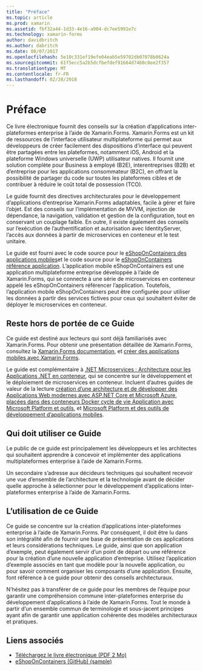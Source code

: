 ```yaml
---
title: "Préface"
ms.topic: article
ms.prod: xamarin
ms.assetid: fbf32a44-1d33-4e16-a904-dc7ee5991e7c
ms.technology: xamarin-forms
author: davidbritch
ms.author: dabritch
ms.date: 08/07/2017
ms.openlocfilehash: 5e10c331ef19efe04eab5e59702db07078b0624a
ms.sourcegitcommit: 61f5ecc5a2b5dcfbefdef91664d7460c0ee2f357
ms.translationtype: MT
ms.contentlocale: fr-FR
ms.lasthandoff: 02/28/2018
---
```

# <a name="preface"></a>Préface

Ce livre électronique fournit des conseils sur la création d’applications inter-plateformes enterprise à l’aide de Xamarin.Forms. Xamarin.Forms est un kit de ressources de l’interface utilisateur multiplateforme qui permet aux développeurs de créer facilement des dispositions d’interface qui peuvent être partagées entre les plateformes, notamment iOS, Android et la plateforme Windows universelle (UWP) utilisateur natives. Il fournit une solution complète pour Business à employé (B2E), interentreprises (B2B) et d’entreprise pour les applications consommateur (B2C), en offrant la possibilité de partager du code sur toutes les plateformes cibles et de contribuer à réduire le coût total de possession (TCO).

Le guide fournit des directives architecturales pour le développement d’applications d’entreprise Xamarin.Forms adaptables, facile à gérer et faire l’objet. Est des conseils sur l’implémentation de MVVM, injection de dépendance, la navigation, validation et gestion de la configuration, tout en conservant un couplage faible. En outre, il existe également des conseils sur l’exécution de l’authentification et autorisation avec IdentityServer, l’accès aux données à partir de microservices en conteneur et le test unitaire.

Le guide est fourni avec le code source pour le [eShopOnContainers des applications mobiles](https://github.com/dotnet-architecture/eShopOnContainers/tree/master/src/Mobile)et le code source pour le [eShopOnContainers référence application](https://github.com/dotnet-architecture/eShopOnContainers). L’application mobile eShopOnContainers est une application multiplateforme entreprise développée à l’aide de Xamarin.Forms, qui se connecte à une série de microservices en conteneur appelé les eShopOnContainers référencer l’application. Toutefois, l’application mobile eShopOnContainers peut être configurée pour utiliser les données à partir des services fictives pour ceux qui souhaitent éviter de déployer le microservices en conteneur.

## <a name="whats-left-out-of-this-guides-scope"></a>Reste hors de portée de ce Guide

Ce guide est destiné aux lecteurs qui sont déjà familiarisés avec Xamarin.Forms. Pour obtenir une présentation détaillée de Xamarin.Forms, consultez la [Xamarin.Forms documentation](~/xamarin-forms/index.yml), et [créer des applications mobiles avec Xamarin.Forms](https://aka.ms/xamebook).

Le guide est complémentaire à [.NET Microservices : Architecture pour les Applications .NET en conteneur](https://aka.ms/microservicesebook), qui se concentre sur le développement et le déploiement de microservices en conteneur. Incluent d’autres guides de valeur de la lecture [création d’une architecture et de développer des Applications Web modernes avec ASP.NET Core et Microsoft Azure](http://aka.ms/WebAppEbook), [placées dans des conteneurs Docker cycle de vie Application avec Microsoft Platform et outils](http://aka.ms/dockerlifecycleebook), et [Microsoft Platform et des outils de développement d’applications mobiles](http://aka.ms/MobAppDev/StndPDF).

## <a name="who-should-use-this-guide"></a>Qui doit utiliser ce Guide

Le public de ce guide est principalement les développeurs et les architectes qui souhaitent apprendre à concevoir et implémenter des applications multiplateformes enterprise à l’aide de Xamarin.Forms.

Un secondaire s’adresse aux décideurs techniques qui souhaitent recevoir une vue d’ensemble de l’architecture et la technologie avant de décider quelle approche à sélectionner pour le développement d’applications inter-plateformes enterprise à l’aide de Xamarin.Forms.

## <a name="how-to-use-this-guide"></a>L’utilisation de ce Guide

Ce guide se concentre sur la création d’applications inter-plateformes enterprise à l’aide de Xamarin.Forms. Par conséquent, il doit être lu dans son intégralité afin de fournir une base de présentation de ces applications et leurs considérations techniques. Le guide, ainsi que son application d’exemple, peut également servir d’un point de départ ou une référence pour la création d’une nouvelle application d’entreprise. Utilisez l’application d’exemple associés en tant que modèle pour la nouvelle application, ou pour savoir comment organiser les composants d’une application. Ensuite, font référence à ce guide pour obtenir des conseils architecturaux.

N’hésitez pas à transférer de ce guide pour les membres de l’équipe pour garantir une compréhension commune inter-plateformes enterprise du développement d’applications à l’aide de Xamarin.Forms. Tout le monde à partir d’un ensemble commun de terminologie et sous-jacent principes ayant afin de garantir une application cohérente des modèles architecturaux et pratiques.


## <a name="related-links"></a>Liens associés

- [Téléchargez le livre électronique (PDF 2 Mo)](https://aka.ms/xamarinpatternsebook)
- [eShopOnContainers (GitHub) (sample)](https://github.com/dotnet-architecture/eShopOnContainers)
